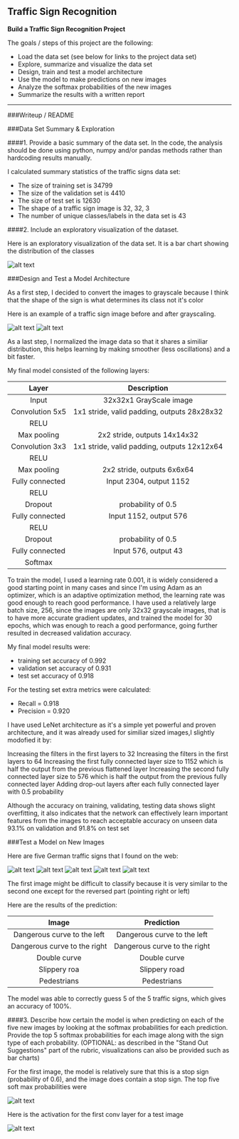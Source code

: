 **Traffic Sign Recognition** 
---

**Build a Traffic Sign Recognition Project**

The goals / steps of this project are the following:
* Load the data set (see below for links to the project data set)
* Explore, summarize and visualize the data set
* Design, train and test a model architecture
* Use the model to make predictions on new images
* Analyze the softmax probabilities of the new images
* Summarize the results with a written report


[//]: # (Image References)

[image1]: ./Writeup_Images/labels_distribution.png "Visualization"
[image2]: ./Writeup_Images/before_preprocessing.png "Before preprocessing"
[image3]: ./Writeup_Images/after_preprocessing.png "After preprocessing"
[image4]: ./Writeup_Images/1.png "Traffic Sign 1"
[image5]: ./Writeup_Images/2.png "Traffic Sign 2"
[image6]: ./Writeup_Images/3.png "Traffic Sign 3"
[image7]: ./Writeup_Images/4.png "Traffic Sign 4"
[image9]: ./Writeup_Images/5.png "Traffic Sign 5"
[image10]: ./Writeup_Images/softmax_probabilities.png "Softmax probabilities"
[image11]: ./Writeup_Images/featuremaps.png "Feature Maps"
[image12]: ./Writeup_Images/test_after_preprocessing.png.png "Test Image"

---
###Writeup / README

###Data Set Summary & Exploration

####1. Provide a basic summary of the data set. In the code, the analysis should be done using python, numpy and/or pandas methods rather than hardcoding results manually.

I calculated summary statistics of the traffic
signs data set:

* The size of training set is 34799
* The size of the validation set is 4410
* The size of test set is 12630
* The shape of a traffic sign image is 32, 32, 3
* The number of unique classes/labels in the data set is 43

####2. Include an exploratory visualization of the dataset.

Here is an exploratory visualization of the data set. It is a bar chart showing the distribution of the classes

![alt text][image1]

###Design and Test a Model Architecture

As a first step, I decided to convert the images to grayscale because I think that the shape of the sign is what determines its class not it's color 

Here is an example of a traffic sign image before and after grayscaling.

![alt text][image2]
![alt text][image3]

As a last step, I normalized the image data so that it shares a similiar distribution, this helps learning  by making smoother (less oscillations) and a bit faster.

My final model consisted of the following layers:

| Layer         		|     Description	        					| 
|:---------------------:|:---------------------------------------------:| 
| Input         		| 32x32x1 GrayScale image   							| 
| Convolution 5x5     	| 1x1 stride, valid padding, outputs 28x28x32 	|
| RELU					|												|
| Max pooling	      	| 2x2 stride,  outputs 14x14x32 				|
| Convolution 3x3	    | 1x1 stride, valid padding, outputs 12x12x64 	|
| RELU					|												|
| Max pooling	      	| 2x2 stride,  outputs 6x6x64 				|
| Fully connected		| Input 2304, output 1152	|
| RELU					|												|
| Dropout					|	probability of 0.5		|
| Fully connected		| Input 1152, output 576	|
| RELU					|												|
| Dropout					|	probability of 0.5		|
| Fully connected		| Input 576, output 43	|
| Softmax				|    									|
 

To train the model, I used a learning rate 0.001, it is widely considered a good starting point in many cases and since I'm using Adam as an optimizer, which is an adaptive optimization method, the learning rate was good enough to reach good performance.
I have used a relatively large batch size, 256, since the images are only 32x32 grayscale images, that is to have more accurate gradient updates, and trained the model for 30 epochs, which was enough to reach a good performance, going further resulted in decreased validation accuracy.


My final model results were:
* training set accuracy of 0.992
* validation set accuracy of 0.931
* test set accuracy of 0.918

For the testing set extra metrics were calculated:

* Recall = 0.918
* Precision = 0.920

I have used LeNet architecture as it's a simple yet powerful and proven architecture, and it was already used for similiar sized images,I slightly modofied it by:

Increasing the filters in the first layers to 32
Increasing the filters in the first layers to 64
Increasing the first fully connected layer size to 1152 which is half the output from the previous flattened layer
Increasing the second fully connected layer size to 576 which is half the output from the previous fully connected layer
Adding drop-out layers after each fully connected layer with 0.5 probability

Although the accuracy on training, validating, testing data shows slight overfitting, it also indicates that the network can effectively learn important features from the images to reach acceptable accuracy on unseen data 93.1% on validation and 91.8% on test set

###Test a Model on New Images

Here are five German traffic signs that I found on the web:

![alt text][image4] ![alt text][image5] ![alt text][image6] 
![alt text][image7] ![alt text][image9]

The first image might be difficult to classify because it is very similar to the second one except for the reversed part (pointing right or left)

Here are the results of the prediction:

| Image			        |     Prediction	        					| 
|:---------------------:|:---------------------------------------------:| 
| Dangerous curve to the left      		| Dangerous curve to the left   									| 
| Dangerous curve to the right     			| Dangerous curve to the right										|
| Double curve					| Double curve											|
| Slippery roa	      		| Slippery road				 				|
| Pedestrians			| Pedestrians      							|


The model was able to correctly guess 5 of the 5 traffic signs, which gives an accuracy of 100%. 

####3. Describe how certain the model is when predicting on each of the five new images by looking at the softmax probabilities for each prediction. Provide the top 5 softmax probabilities for each image along with the sign type of each probability. (OPTIONAL: as described in the "Stand Out Suggestions" part of the rubric, visualizations can also be provided such as bar charts)

For the first image, the model is relatively sure that this is a stop sign (probability of 0.6), and the image does contain a stop sign. The top five soft max probabilities were

![alt text][image9]

Here is the activation for the first conv layer for a test image

![alt text][image11]


